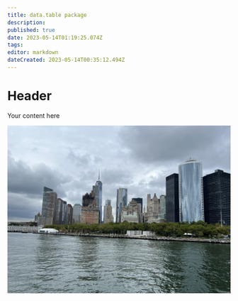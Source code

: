 ```yaml
---
title: data.table package
description: 
published: true
date: 2023-05-14T01:19:25.074Z
tags: 
editor: markdown
dateCreated: 2023-05-14T00:35:12.494Z
---
```


# Header
Your content here

![0add88a0-b4a2-433d-94ec-3ab65f8b498a_1_105_c.jpeg](/0add88a0-b4a2-433d-94ec-3ab65f8b498a_1_105_c.jpeg)